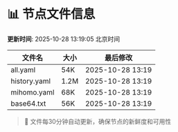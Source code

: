 # 📊 节点文件信息

**更新时间**: 2025-10-28 13:19:05 北京时间

| 文件名 | 大小 | 最后修改 |
|--------|------|----------|
| all.yaml | 54K | 2025-10-28 13:19 |
| history.yaml | 1.2M | 2025-10-28 13:19 |
| mihomo.yaml | 68K | 2025-10-28 13:19 |
| base64.txt | 56K | 2025-10-28 13:19 |

> 🔄 文件每30分钟自动更新，确保节点的新鲜度和可用性
